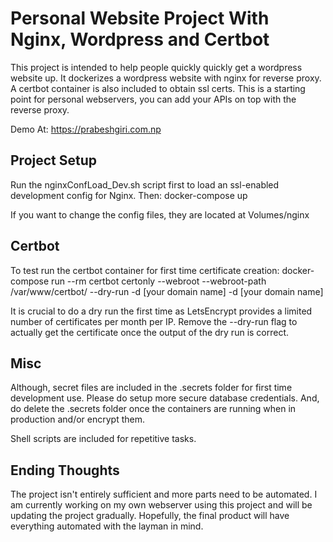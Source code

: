 # Personal Website Project With Nginx, Wordpress and Certbot
This project is intended to help people quickly quickly get a wordpress website up.
It dockerizes a wordpress website with nginx for reverse proxy. A certbot container is also included to obtain ssl certs.
This is a starting point for personal webservers, you can add your APIs on top with the reverse proxy.

Demo At: https://prabeshgiri.com.np

## Project Setup
Run the nginxConfLoad_Dev.sh script first to load an ssl-enabled development config for Nginx. Then: 
docker-compose up

If you want to change the config files, they are located at Volumes/nginx

## Certbot
To test run the certbot container for first time certificate creation:
docker-compose run --rm certbot certonly --webroot --webroot-path /var/www/certbot/ --dry-run -d [your domain name] -d [your domain name]

It is crucial to do a dry run the first time as LetsEncrypt provides a limited number of certificates per month per IP. 
Remove the --dry-run flag to actually get the certificate once the output of the dry run is correct.

## Misc
Although, secret files are included in the .secrets folder for first time development use. Please do setup more secure database credentials.
And, do delete the .secrets folder once the containers are running when in production and/or encrypt them.

Shell scripts are included for repetitive tasks.

## Ending Thoughts
The project isn't entirely sufficient and more parts need to be automated.
I am currently working on my own webserver using this project and will be updating the project gradually.
Hopefully, the final product will have everything automated with the layman in mind.
